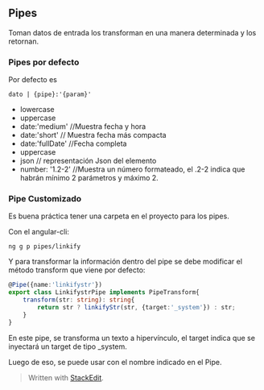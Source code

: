 ## Pipes

Toman datos de entrada los transforman en una manera determinada y los retornan.

### Pipes por defecto
Por defecto es 
```
dato | {pipe}:'{param}'
```
- lowercase
- uppercase
- date:'medium' //Muestra fecha y hora
- date:'short' // Muestra fecha más compacta
- date:'fullDate' //Fecha completa
- uppercase
- json // representación Json del elemento
- number: '1.2-2'  //Muestra un número formateado, el .2-2 indica que habrán mínimo 2 parámetros y máximo 2.

### Pipe Customizado

Es buena práctica tener una carpeta en el proyecto para los pipes.

Con el angular-cli:
```
ng g p pipes/linkify
```
Y para transformar la información dentro del pipe se debe modificar el método transform que viene por defecto:

```typescript
@Pipe({name:'linkifystr'})
export class LinkifystrPipe implements PipeTransform{
    transform(str: string): string{
        return str ? linkifyStr(str, {target:'_system'}) : str;
    }
}
```
En este pipe, se transforma un texto a hipervínculo, el target indica que se inyectará un target de tipo _system.

Luego de eso, se puede usar con el nombre indicado en el Pipe.


> Written with [StackEdit](https://stackedit.io/).
<!--stackedit_data:
eyJoaXN0b3J5IjpbLTE1NDMyNTYyOThdfQ==
-->